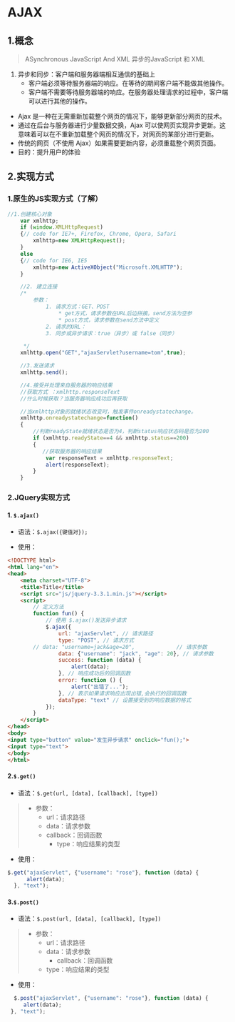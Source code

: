 # AJAX

## 1.概念

>   ASynchronous JavaScript And XML	异步的JavaScript 和 XML

1. 异步和同步：客户端和服务器端相互通信的基础上
	* 客户端必须等待服务器端的响应。在等待的期间客户端不能做其他操作。
	* 客户端不需要等待服务器端的响应。在服务器处理请求的过程中，客户端可以进行其他的操作。

*   Ajax 是一种在无需重新加载整个网页的情况下，能够更新部分网页的技术。
*    通过在后台与服务器进行少量数据交换，Ajax 可以使网页实现异步更新。这意味着可以在不重新加载整个网页的情况下，对网页的某部分进行更新。
*   传统的网页（不使用 Ajax）如果需要更新内容，必须重载整个网页页面。
*   目的：提升用户的体验

## 2.实现方式

### 1.原生的JS实现方式（了解）

```javascript
//1.创建核心对象
    var xmlhttp;
    if (window.XMLHttpRequest)
    {// code for IE7+, Firefox, Chrome, Opera, Safari
        xmlhttp=new XMLHttpRequest();
    }
    else
    {// code for IE6, IE5
        xmlhttp=new ActiveXObject("Microsoft.XMLHTTP");
    }

    //2. 建立连接
    /*
        参数：
            1. 请求方式：GET、POST
                * get方式，请求参数在URL后边拼接。send方法为空参
                * post方式，请求参数在send方法中定义
            2. 请求的URL：
            3. 同步或异步请求：true（异步）或 false（同步）

     */
    xmlhttp.open("GET","ajaxServlet?username=tom",true);

    //3.发送请求
    xmlhttp.send();

    //4.接受并处理来自服务器的响应结果
    //获取方式 ：xmlhttp.responseText
    //什么时候获取？当服务器响应成功后再获取

    //当xmlhttp对象的就绪状态改变时，触发事件onreadystatechange。
    xmlhttp.onreadystatechange=function()
    {
        //判断readyState就绪状态是否为4，判断status响应状态码是否为200
        if (xmlhttp.readyState==4 && xmlhttp.status==200)
        {
           //获取服务器的响应结果
            var responseText = xmlhttp.responseText;
            alert(responseText);
        }
    }
```



### 2.JQuery实现方式

#### 1. `$.ajax()`

*   语法：`$.ajax({键值对});`

*   使用：

```html
<!DOCTYPE html>
<html lang="en">
<head>
    <meta charset="UTF-8">
    <title>Title</title>
    <script src="js/jquery-3.3.1.min.js"></script>
    <script>
        // 定义方法
        function fun() {
            // 使用 $.ajax()发送异步请求
            $.ajax({
                url: "ajaxServlet", // 请求路径
                type: "POST", // 请求方式
	    // data: "username=jack&age=20",             // 请求参数
                data: {"username": "jack", "age": 20}, // 请求参数
                success: function (data) {
                    alert(data);
                }, // 响应成功后的回调函数
                error: function () {
                    alert("出错了...");
                }, // 表示如果请求响应出现出错,会执行的回调函数
                dataType: "text" // 设置接受到的响应数据的格式
            });
        }
    </script>
</head>
<body>
<input type="button" value="发生异步请求" onclick="fun();">
<input type="text">
</body>
</html>
```



#### 2.`$.get()`

*   语法：`$.get(url, [data], [callback], [type])`

>* 参数：
>	   * url：请求路径
>	   * data：请求参数
>	  * callback：回调函数
>		* type：响应结果的类型

*   使用：

```javascript
$.get("ajaxServlet", {"username": "rose"}, function (data) {
      alert(data);
  }, "text");
```



#### 3.`$.post()`

*   语法：`$.post(url, [data], [callback], [type])`

>   * 参数：
>   	*   url：请求路径
>   	*   data：请求参数
>   		* callback：回调函数
>   	*   type：响应结果的类型

*   使用：

```javascript
  $.post("ajaxServlet", {"username": "rose"}, function (data) {
     alert(data);
 }, "text");
```





